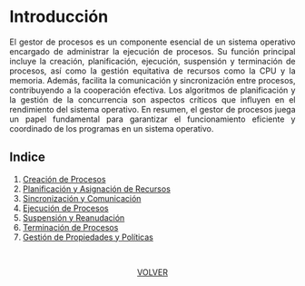 # Introducción
<div style="text-align: justify;">
El gestor de procesos es un componente esencial de un sistema operativo encargado de administrar la ejecución de procesos. Su función principal incluye la creación, planificación, ejecución, suspensión y terminación de procesos, así como la gestión equitativa de recursos como la CPU y la memoria. Además, facilita la comunicación y sincronización entre procesos, contribuyendo a la cooperación efectiva. Los algoritmos de planificación y la gestión de la concurrencia son aspectos críticos que influyen en el rendimiento del sistema operativo. En resumen, el gestor de procesos juega un papel fundamental para garantizar el funcionamiento eficiente y coordinado de los programas en un sistema operativo.
</div>

## Indice
1. [Creación de Procesos](../procesos/02_creacion_de_procesos.md)
2. [Planificación y Asignación de Recursos](../procesos/03_planificacion_y_asignacion_de_recursos.md)
3. [Sincronización y Comunicación](../procesos/04_sincronicacion_y_comunicacion.md)
5. [Ejecución de Procesos](../procesos/05_ejecucion_de_procesos.md)
4. [Suspensión y Reanudación](../procesos/06_suspension_y_reanudacion.md)
5. [Terminación de Procesos](../procesos/07_terminacion_de_procesos.md)
6. [Gestión de Propiedades y Políticas](../procesos/08_gestion_de_propiedades_y_politicas.md)
<br>

<div align="center">

  [VOLVER](../README.md)
</div>
